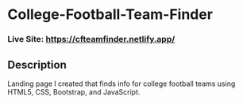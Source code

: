 # College-Football-Team-Finder
### Live Site: https://cfteamfinder.netlify.app/

## Description
Landing page I created that finds info for college football teams using HTML5, CSS, Bootstrap, and JavaScript.
